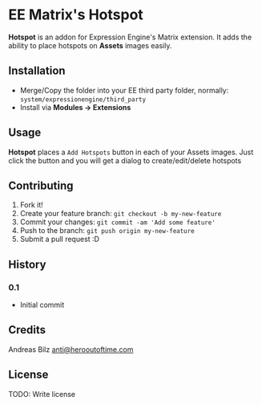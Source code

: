 # EE Matrix's Hotspot

**Hotspot** is an addon for Expression Engine's Matrix extension. It adds the ability to place hotspots on __Assets__ images easily.

## Installation

* Merge/Copy the folder into your EE third party folder, normally: `system/expressionengine/third_party`
* Install via __Modules -> Extensions__

## Usage

**Hotspot** places a `Add Hotspots` button in each of your Assets images. Just click the button and you will get a dialog to create/edit/delete hotspots

## Contributing

1. Fork it!
2. Create your feature branch: `git checkout -b my-new-feature`
3. Commit your changes: `git commit -am 'Add some feature'`
4. Push to the branch: `git push origin my-new-feature`
5. Submit a pull request :D

## History

### 0.1

* Initial commit

## Credits

Andreas Bilz <anti@herooutoftime.com>

## License

TODO: Write license